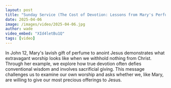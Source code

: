 ```yaml
---
layout: post
title: "Sunday Service (The Cost of Devotion: Lessons from Mary's Perfume)"
date: 2025-04-06
image: /images/video/2025-04-06.jpg
author: wade
video_embed: "XId4letBu1Q"
tags: [video]
---
```


In John 12, Mary's lavish gift of perfume to anoint Jesus demonstrates what extravagant worship looks like when we withhold nothing from Christ. Through her example, we explore how true devotion often defies conventional wisdom and involves sacrificial giving. This message challenges us to examine our own worship and asks whether we, like Mary, are willing to give our most precious offerings to Jesus.